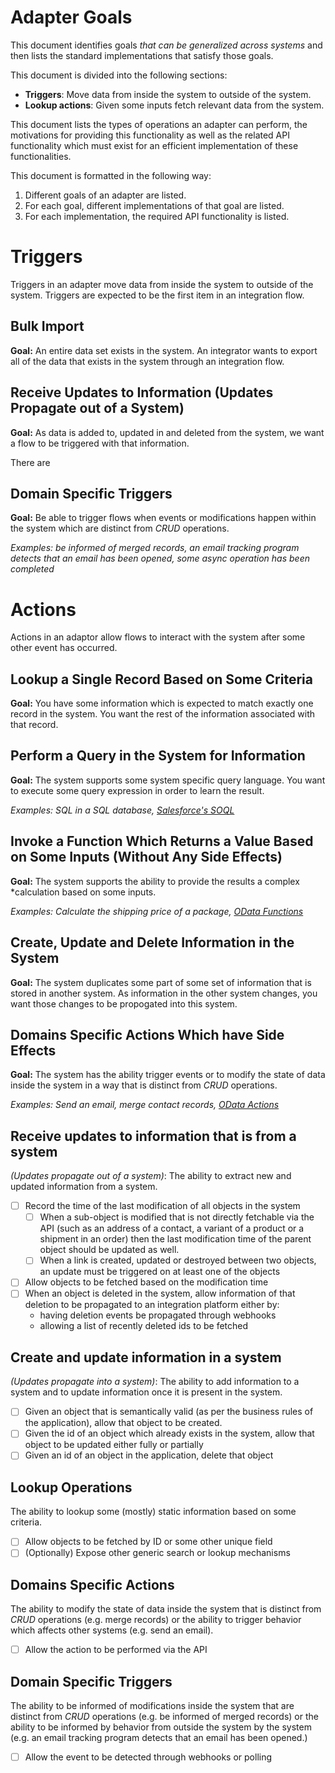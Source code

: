# Adapter Goals

This document identifies goals *that can be generalized across systems* and then
lists the standard implementations that satisfy those
goals.

This document is divided into the following sections:
* **Triggers**: Move data from inside the system to outside of the system.
* **Lookup actions**: Given some inputs fetch relevant data from the system.

This document lists the types of operations an adapter can perform, the motivations for
providing this functionality as well as the related API functionality which must
exist for an efficient implementation of these functionalities.

This document is formatted in the following way:
1. Different goals of an adapter are listed.
2. For each goal, different implementations of that goal are listed.
3. For each implementation, the required API functionality is listed.

# Triggers
Triggers in an adapter move data from inside the system to outside of the
system.  Triggers are expected to be the first item in an integration flow.

## Bulk Import
**Goal:** An entire data set exists in the system.  An integrator wants to export
all of the data that exists in the system through an integration flow.



## Receive Updates to Information (Updates Propagate out of a System)
**Goal:** As data is added to, updated in and deleted from the system, we want a
flow to be triggered with that information.

There are

## Domain Specific Triggers
**Goal:** Be able to trigger flows when events or modifications happen within
the system which are distinct from *CRUD* operations.

*Examples: be informed of merged records, an email tracking program detects that
an email has been opened, some async operation has been completed*

# Actions
Actions in an adaptor allow flows to interact with the system after some other
event has occurred.

## Lookup a Single Record Based on Some Criteria
**Goal:** You have some information which is expected to match exactly one
record in the system.  You want the rest of the information associated with
that record.

## Perform a Query in the System for Information
**Goal:** The system supports some system specific query language.  You want to
execute some query expression in order to learn the result.

*Examples: SQL in a SQL database, [Salesforce's
SOQL](https://developer.salesforce.com/docs/atlas.en-us.soql_sosl.meta/soql_sosl/sforce_api_calls_soql.htm)*

## Invoke a Function Which Returns a Value Based on Some Inputs (Without Any Side Effects)
**Goal:** The system supports the ability to provide the results a complex
*calculation based on some inputs.

*Examples: Calculate the shipping price of a package, [OData
Functions](http://docs.oasis-open.org/odata/odata/v4.0/errata03/os/complete/part1-protocol/odata-v4.0-errata03-os-part1-protocol-complete.html#_Functions_1)*

## Create, Update and Delete Information in the System
**Goal:** The system duplicates some part of some set of information that is
stored in another system.  As information in the other system changes, you want
those changes to be propogated into this system.

## Domains Specific Actions Which have Side Effects
**Goal:** The system has the ability trigger events or to modify the state of
data inside the system in a way that is distinct from *CRUD* operations.

*Examples: Send an email, merge contact records, [OData
Actions](http://docs.oasis-open.org/odata/odata/v4.0/errata03/os/complete/part1-protocol/odata-v4.0-errata03-os-part1-protocol-complete.html#_Actions_1)*





## Receive updates to information that is from a system
*(Updates propagate out of a system)*: The ability to extract new and updated
 information from a system.
  - [ ] Record the time of the last modification of all objects in the system
    - [ ] When a sub-object is modified that is not directly fetchable via the API
      (such as an address of a contact, a variant of a product or a shipment in an
      order) then the last modification time of the parent object should be updated
      as well.
    - [ ] When a link is created, updated or destroyed between two objects, an
    update must be triggered on at least one of the objects
  - [ ] Allow objects to be fetched based on the modification time
  - [ ] When an object is deleted in the system, allow information of that
  deletion to be propagated to an integration platform either by:
    * having deletion events be propagated through webhooks
    * allowing a list of recently deleted ids to be fetched

## Create and update information in a system
*(Updates propagate into a system)*: The ability to add information
 to a system and to update information once it is present in the system.
  - [ ] Given an object that is semantically valid (as per the business rules of
  the application), allow that object to be created.
  - [ ] Given the id of an object which already exists in the system, allow that
  object to be updated either fully or partially
  - [ ] Given an id of an object in the application, delete that object

## Lookup Operations
The ability to lookup some (mostly) static information
 based on some criteria.
  - [ ] Allow objects to be fetched by ID or some other unique field
  - [ ] (Optionally) Expose other generic search or lookup mechanisms

## Domains Specific Actions
The ability to modify the state of data inside
 the system that is distinct from *CRUD* operations (e.g. merge records) or the
 ability to trigger behavior which affects other systems (e.g. send an email).
  - [ ] Allow the action to be performed via the API

## Domain Specific Triggers
The ability to be informed of modifications
 inside the system that are distinct from *CRUD* operations (e.g. be informed
 of merged records) or the ability to be informed by behavior from outside the
 system by the system (e.g. an email tracking program detects that an email has
 been opened.)
  - [ ] Allow the event to be detected through webhooks or polling
